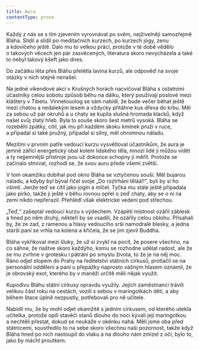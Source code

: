```yaml
---
title: Aura
contentType: prose
---
```


<section>

Každý z nás se s tím zjevením vyrovnával po svém, nejživelněji samozřejmě Bláha. Slídil a slídil po meditačních kurzech, po kurzech jógy, zenu a kdovíčeho ještě. Dalo mu to velkou práci, protože v té době vědělo o takových věcech jen pár zasvěcených, literatura skoro nevycházela a také to nebyl takový kšeft jako dnes.

Do začátku léta přes Bláhu přelétla lavina kurzů, ale odpověď na svoje otázky v nich stejně nenašel.

Na jedné víkendové akci v Krušných horách nacvičoval Bláha s ostatními účastníky celou sobotu způsob běhu na dálku, který používají poslové mezi kláštery v Tibetu. Vinnetouolog se sám nabídl, že bude večer běhat ještě mezi chatou a nedalekým lesem a vždycky přitáhne kus dřeva do krbu. Měl za sebou už pár okruhů a u chaty se kupila slušná hromada klacků, když našel svůj zlatý hřeb. Byla to souše skoro šest metrů vysoká. Bláha se rozeběhl zpátky, cítil, jak mu při každém skoku kmínek pruží v ruce, a připadal si také pružný, připadal si silný, měl ohromnou náladu.

Mezitím v prvním patře vedoucí kurzu vysvětloval účastníkům, že aura je jemně zářící energetický obal kolem lidského těla, mnozí lidé ji můžou vidět a ty nejjemnější přístroje jsou už dokonce schopny ji měřit. Protože se začínalo stmívat, rozhodl se, že svou auru přede všemi zvětší.

V tom okamžiku dobíhal pod okno Bláha se vztyčenou souší. Měl bujarou náladu, a kdyby byl býval řičel svoje „Do roztrhání těláá!!“, byli by si ho všimli. Jenže teď se cítil jako jogín a mlčel. Tyčka mu stále ještě připadala jako pírko, takže ji ještě v běhu rovnou opřel o zeď chaty, aby se o ni na zemi nikdo nepřerazil. Přehlédl však elektrické vedení pod střechou.

„Teď,“ zašeptal vedoucí kurzu s výdechem. Vzápětí místnost ozářil záblesk a hned po něm druhý, někteří by se vsadili, že ozářily celou oblohu. Přísahali by, že ze zad, z ramenou a hlavy vedoucího srší namodralé blesky, a jedna starší paní se vrhla na kolena a křičela, že se jim zjevil Buddha.

Bláha vykřikoval mezi šluky, že už si zvykl na pocit, že posere všechno, na co sáhne, že naštve skoro každýho, komu se rozhodne udělat radost, ale že se mu zvrhne v grotesku i pátrání po smyslu života, to že je na něj moc. Ráno odjel stopem do Prahy na ředitelství státních cirkusů, protlačil se na personální oddělení a paní u přepážky naprosto vážným hlasem oznámil, že je obrovský exot, kterého by v manéži určitě měli nějak využít.

Kupodivu Bláhu státní cirkusy opravdu využily. Jejich zaměstnanci trávili velikou část roku na cestách, vozili s sebou v maringotkách děti, a aby během štace úplně nezpustly, potřebovali pro ně učitele.

Nabídli mu, že by mohl odjet okamžitě s jedním cirkusem, od kterého utekla učitelka, protože opilí stavěči stanů dlouho do noci kývali její maringotkou a nechtěli přestat, dokud se neukáže v okénku nahá. Měli jsme oba před státnicemi, soustředilo to na sebe skoro všechnu naši pozornost, takže když Bláha hned po nich nastoupil do vlaku a na dlouho nám zmizel z očí, bylo to, jako by máchl proutkem.

</section>
